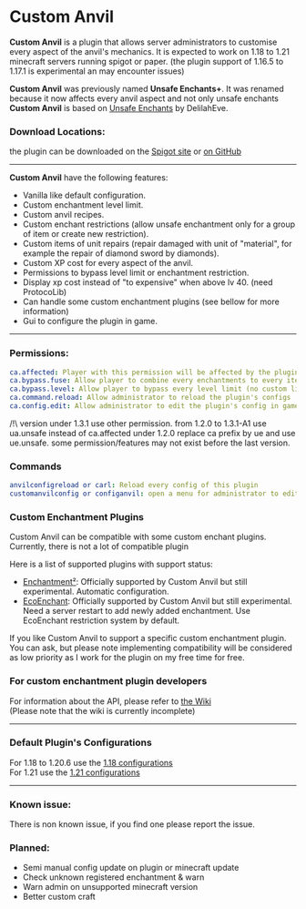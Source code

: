 # Custom Anvil

**Custom Anvil** is a plugin that allows server administrators to customise every aspect of the anvil's mechanics. 
It is expected to work on 1.18 to 1.21 minecraft servers running spigot or paper.
(the plugin support of 1.16.5 to 1.17.1 is experimental an may encounter issues)

**Custom Anvil** was previously named **Unsafe Enchants+**.
It was renamed because it now affects every anvil aspect and not only unsafe enchants\
**Custom Anvil** is based on [Unsafe Enchants](https://github.com/DelilahEve/UnsafeEnchants) by  DelilahEve.

### Download Locations:

the plugin can be downloaded on the
[Spigot site](https://www.spigotmc.org/resources/custom-anvil.114884)
or [on GitHub](https://github.com/alexcrea/CustomAnvil/releases/latest)

---
**Custom Anvil** have the following features:
- Vanilla like default configuration.
- Custom enchantment level limit.
- Custom anvil recipes.
- Custom enchant restrictions (allow unsafe enchantment only for a group of item or create new restriction).
- Custom items of unit repairs (repair damaged with unit of "material", for example the repair of diamond sword by diamonds).
- Custom XP cost for every aspect of the anvil.
- Permissions to bypass level limit or enchantment restriction.
- Display xp cost instead of "to expensive" when above lv 40. (need ProtocoLib)
- Can handle some custom enchantment plugins (see bellow for more information)
- Gui to configure the plugin in game.
---
### Permissions:
```yml
ca.affected: Player with this permission will be affected by the plugin
ca.bypass.fuse: Allow player to combine every enchantments to every item (no custom limit)
ca.bypass.level: Allow player to bypass every level limit (no custom limit)
ca.command.reload: Allow administrator to reload the plugin's configs
ca.config.edit: Allow administrator to edit the plugin's config in game
```
/!\ version under 1.3.1 use other permission. from 1.2.0 to 1.3.1-A1 use ua.unsafe instead of ca.affected
under 1.2.0 replace ca prefix by ue and use ue.unsafe. some permission/features may not exist before the last version.

### Commands
```yml
anvilconfigreload or carl: Reload every config of this plugin
customanvilconfig or configanvil: open a menu for administrator to edit plugin's config in game
```
### Custom Enchantment Plugins
Custom Anvil can be compatible with some custom enchant plugins. \
Currently, there is not a lot of compatible plugin

Here is a list of supported plugins with support status:
- [Enchantment²](https://www.spigotmc.org/resources/enchants-squared-the-enchantsplus-rewrite-custom-enchantments-that-act-like-vanilla-ones.86747/):
Officially supported by Custom Anvil but still experimental. Automatic configuration.
- [EcoEnchant](https://www.spigotmc.org/resources/50-sale-%E2%8C%9B-ecoenchants-%E2%AD%95-250-enchantments-%E2%9C%85-create-custom-enchants-%E2%9C%A8-essentials-cmi-support.79573/):
Officially supported by Custom Anvil but still experimental. Need a server restart to add newly added enchantment. 
Use EcoEnchant restriction system by default.​

If you like Custom Anvil to support a specific custom enchantment plugin. 
You can ask, but please note implementing compatibility will be considered
as low priority as I work for the plugin on my free time for free.

### For custom enchantment plugin developers
For information about the API, please refer to [the Wiki](https://github.com/alexcrea/CustomAnvil/wiki) \
(Please note that the wiki is currently incomplete)​

---

### Default Plugin's Configurations
For 1.18 to 1.20.6 use the [1.18 configurations](https://github.com/alexcrea/CustomAnvil/tree/master/defaultconfigs/1.18)\
For 1.21 use the [1.21 configurations](https://github.com/alexcrea/CustomAnvil/tree/master/defaultconfigs/1.21)

---
### Known issue:
There is non known issue, if you find one please report the issue.

### Planned:
- Semi manual config update on plugin or minecraft update
- Check unknown registered enchantment & warn
- Warn admin on unsupported minecraft version
- Better custom craft​


